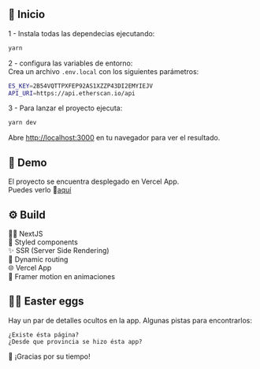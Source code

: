 ## 🏁 Inicio  
1 - Instala todas las dependecias ejecutando:

```bash
yarn
```

2 - configura las variables de entorno:  
Crea un archivo `.env.local` con los siguientes parámetros:  
```bash
ES_KEY=2B54VQTTPXFEP92AS1XZZP43DI2EMYIEJV
API_URI=https://api.etherscan.io/api
```

3 - Para lanzar el proyecto ejecuta:

```bash
yarn dev
```

Abre [http://localhost:3000](http://localhost:3000) en  tu navegador para ver el resultado.

## 💁 Demo  
El proyecto se encuentra desplegado en Vercel App.  
Puedes verlo 🔗[aquí](https://ripio-challenge.vercel.app/)

## ⚙ Build
🧙‍♂️ NextJS  
💅 Styled components  
✨ SSR (Server Side Rendering)  
🔗 Dynamic routing  
🌐 Vercel App  
🌌 Framer motion en animaciones

## 🐇🥚 Easter eggs
Hay un par de detalles ocultos en la app. Algunas pistas para encontrarlos:  

 `¿Existe ésta página?`  
 `¿Desde que provincia se hizo ésta app?`

 
 🙏 ¡Gracias por su tiempo!